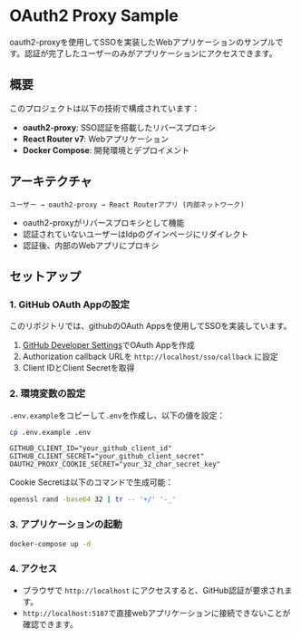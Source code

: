 # OAuth2 Proxy Sample

oauth2-proxyを使用してSSOを実装したWebアプリケーションのサンプルです。認証が完了したユーザーのみがアプリケーションにアクセスできます。

## 概要

このプロジェクトは以下の技術で構成されています：

- **oauth2-proxy**: SSO認証を搭載したリバースプロキシ
- **React Router v7**: Webアプリケーション
- **Docker Compose**: 開発環境とデプロイメント

## アーキテクチャ

```
ユーザー → oauth2-proxy → React Routerアプリ (内部ネットワーク)
```

- oauth2-proxyがリバースプロキシとして機能
- 認証されていないユーザーはIdpのグインページにリダイレクト
- 認証後、内部のWebアプリにプロキシ

## セットアップ

### 1. GitHub OAuth Appの設定
このリポジトリでは、githubのOAuth Appsを使用してSSOを実装しています。

1. [GitHub Developer Settings](https://github.com/settings/developers)でOAuth Appを作成
2. Authorization callback URLを `http://localhost/sso/callback` に設定
3. Client IDとClient Secretを取得

### 2. 環境変数の設定

`.env.example`をコピーして`.env`を作成し、以下の値を設定：

```bash
cp .env.example .env
```

```env
GITHUB_CLIENT_ID="your_github_client_id"
GITHUB_CLIENT_SECRET="your_github_client_secret"
OAUTH2_PROXY_COOKIE_SECRET="your_32_char_secret_key"
```

Cookie Secretは以下のコマンドで生成可能：

```bash
openssl rand -base64 32 | tr -- '+/' '-_'
```

### 3. アプリケーションの起動

```bash
docker-compose up -d
```

### 4. アクセス

- ブラウザで `http://localhost` にアクセスすると、GitHub認証が要求されます。
- `http://localhost:5187`で直接webアプリケーションに接続できないことが確認できます。
